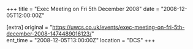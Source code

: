 +++
title = "Exec Meeting on Fri 5th December 2008"
date = "2008-12-05T12:00:00Z"

[extra]
original = "https://uwcs.co.uk/events/exec-meeting-on-fri-5th-december-2008-1474489016123/"    
ent_time = "2008-12-05T13:00:00Z"
location = "DCS"
+++



